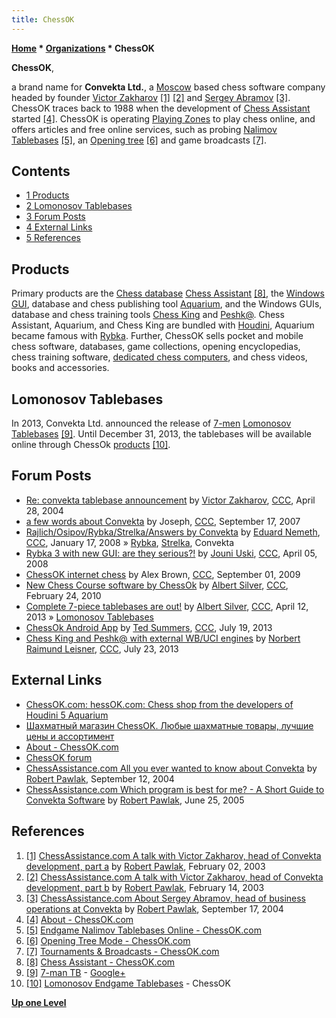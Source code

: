 ```yaml
---
title: ChessOK
---
```

**[Home](Home "Home") * [Organizations](Organizations "Organizations") * ChessOK**

**ChessOK**,

a brand name for **Convekta Ltd.**, a [Moscow](https://en.wikipedia.org/wiki/Moscow) based chess software company headed by founder [Victor Zakharov](Victor_Zakharov "Victor Zakharov") <a id="cite-note-1" href="#cite-ref-1">[1]</a> <a id="cite-note-2" href="#cite-ref-2">[2]</a> and [Sergey Abramov](index.php?title=Sergey_Abramov&action=edit&redlink=1 "Sergey Abramov (page does not exist)") <a id="cite-note-3" href="#cite-ref-3">[3]</a>. ChessOK traces back to 1988 when the development of [Chess Assistant](Chess_Assistant "Chess Assistant") started <a id="cite-note-4" href="#cite-ref-4">[4]</a>. ChessOK is operating [Playing Zones](Chess_Server "Chess Server") to play chess online, and offers articles and free online services, such as probing [Nalimov Tablebases](Nalimov_Tablebases "Nalimov Tablebases") <a id="cite-note-5" href="#cite-ref-5">[5]</a>, an [Opening tree](Opening_Book "Opening Book") <a id="cite-note-6" href="#cite-ref-6">[6]</a> and game broadcasts <a id="cite-note-7" href="#cite-ref-7">[7]</a>.

## Contents

- [1 Products](#products)
- [2 Lomonosov Tablebases](#lomonosov-tablebases)
- [3 Forum Posts](#forum-posts)
- [4 External Links](#external-links)
- [5 References](#references)

## Products

Primary products are the [Chess database](Databases "Databases") [Chess Assistant](Chess_Assistant "Chess Assistant") <a id="cite-note-8" href="#cite-ref-8">[8]</a>, the [Windows](Windows "Windows") [GUI](GUI "GUI"), database and chess publishing tool [Aquarium](Aquarium "Aquarium"), and the Windows GUIs, database and chess training tools [Chess King](index.php?title=Chess_King&action=edit&redlink=1 "Chess King (page does not exist)") and [Peshk@](index.php?title=Peshka&action=edit&redlink=1 "Peshka (page does not exist)"). Chess Assistant, Aquarium, and Chess King are bundled with [Houdini](Houdini "Houdini"), Aquarium became famous with [Rybka](Rybka "Rybka"). Further, ChessOK sells pocket and mobile chess software, databases, game collections, opening encyclopedias, chess training software, [dedicated chess computers](Dedicated_Chess_Computers "Dedicated Chess Computers"), and chess videos, books and accessories.

## Lomonosov Tablebases

In 2013, Convekta Ltd. announced the release of [7-men](Endgame_Tablebases#7-men "Endgame Tablebases") [Lomonosov Tablebases](Lomonosov_Tablebases "Lomonosov Tablebases") <a id="cite-note-9" href="#cite-ref-9">[9]</a>. Until December 31, 2013, the tablebases will be available online through ChessOk [products](#products) <a id="cite-note-10" href="#cite-ref-10">[10]</a>.

## Forum Posts

- [Re: convekta tablebase announcement](https://www.stmintz.com/ccc/index.php?id=362065) by [Victor Zakharov](Victor_Zakharov "Victor Zakharov"), [CCC](CCC "CCC"), April 28, 2004
- [a few words about Convekta](http://www.talkchess.com/forum/viewtopic.php?t=16512) by Joseph, [CCC](CCC "CCC"), September 17, 2007
- [Rajlich/Osipov/Rybka/Strelka/Answers by Convekta](http://www.talkchess.com/forum/viewtopic.php?t=19008) by [Eduard Nemeth](index.php?title=Eduard_Nemeth&action=edit&redlink=1 "Eduard Nemeth (page does not exist)"), [CCC](CCC "CCC"), January 17, 2008 » [Rybka](Rybka "Rybka"), [Strelka](Strelka "Strelka"), Convekta
- [Rybka 3 with new GUI: are they serious?!](http://www.talkchess.com/forum/viewtopic.php?t=20531) by [Jouni Uski](Jouni_Uski "Jouni Uski"), [CCC](CCC "CCC"), April 05, 2008
- [ChessOK internet chess](http://www.talkchess.com/forum/viewtopic.php?t=29614) by Alex Brown, [CCC](CCC "CCC"), September 01, 2009
- [New Chess Course software by ChessOk](http://www.talkchess.com/forum/viewtopic.php?t=32872) by [Albert Silver](Albert_Silver "Albert Silver"), [CCC](CCC "CCC"), February 24, 2010
- [Complete 7-piece tablebases are out!](http://www.talkchess.com/forum/viewtopic.php?t=47768) by [Albert Silver](Albert_Silver "Albert Silver"), [CCC](CCC "CCC"), April 12, 2013 » [Lomonosov Tablebases](Lomonosov_Tablebases "Lomonosov Tablebases")
- [ChessOk Android App](http://www.talkchess.com/forum/viewtopic.php?t=48692) by [Ted Summers](Ted_Summers "Ted Summers"), [CCC](CCC "CCC"), July 19, 2013
- [Chess King and Peshk@ with external WB/UCI engines](http://www.talkchess.com/forum/viewtopic.php?t=48729) by [Norbert Raimund Leisner](Norbert_Raimund_Leisner "Norbert Raimund Leisner"), [CCC](CCC "CCC"), July 23, 2013

## External Links

- [ChessOK.com: hessOK.com: Chess shop from the developers of Houdini 5 Aquarium](http://chessok.com/)
- [Шахматный магазин ChessOK. Любые шахматные товары, лучшие цены и ассортимент](http://shop.chessok.ru/index.php)
- [About - ChessOK.com](http://chessok.com/?page_id=262)
- [ChessOK forum](http://chessok.com/forum/)
- [ChessAssistance.com All you ever wanted to know about Convekta](http://chessok.com/files/bobpawlak/Articles/045_Convekta_Trip.html) by [Robert Pawlak](Robert_Pawlak "Robert Pawlak"), September 12, 2004
- [ChessAssistance.com Which program is best for me? - A Short Guide to Convekta Software](http://chessok.com/files/bobpawlak/Articles/033_Program_selection.html) by [Robert Pawlak](Robert_Pawlak "Robert Pawlak"), June 25, 2005

## References

1. <a id="cite-ref-1" href="#cite-note-1">[1]</a> [ChessAssistance.com A talk with Victor Zakharov, head of Convekta development, part a](http://chessok.com/files/bobpawlak/Articles/Victor_Zakharov_a.html) by [Robert Pawlak](Robert_Pawlak "Robert Pawlak"), February 02, 2003
1. <a id="cite-ref-2" href="#cite-note-2">[2]</a> [ChessAssistance.com A talk with Victor Zakharov, head of Convekta development, part b](http://chessok.com/files/bobpawlak/Articles/Victor_Zakharov_b.html) by [Robert Pawlak](Robert_Pawlak "Robert Pawlak"), February 14, 2003
1. <a id="cite-ref-3" href="#cite-note-3">[3]</a> [ChessAssistance.com About Sergey Abramov, head of business operations at Convekta](http://ca.chessok.com/Articles/046_Sergey_Abramov.html) by [Robert Pawlak](Robert_Pawlak "Robert Pawlak"), September 17, 2004
1. <a id="cite-ref-4" href="#cite-note-4">[4]</a> [About - ChessOK.com](http://chessok.com/?page_id=262)
1. <a id="cite-ref-5" href="#cite-note-5">[5]</a> [Endgame Nalimov Tablebases Online - ChessOK.com](http://chessok.com/?page_id=361)
1. <a id="cite-ref-6" href="#cite-note-6">[6]</a> [Opening Tree Mode - ChessOK.com](http://chessok.com/?page_id=352)
1. <a id="cite-ref-7" href="#cite-note-7">[7]</a> [Tournaments & Broadcasts - ChessOK.com](http://chessok.com/?page_id=139)
1. <a id="cite-ref-8" href="#cite-note-8">[8]</a> [Chess Assistant - ChessOK.com](http://chessok.com/?page_id=19894)
1. <a id="cite-ref-9" href="#cite-note-9">[9]</a> [7-man TB](https://plus.google.com/100454521496393505718/posts) - [Google+](https://en.wikipedia.org/wiki/Google%2B)
1. <a id="cite-ref-10" href="#cite-note-10">[10]</a> [Lomonosov Endgame Tablebases](http://chessok.com/?page_id=27966) - ChessOK

**[Up one Level](Organizations "Organizations")**

